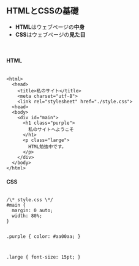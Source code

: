 ## HTMLとCSSの基礎

* **HTML**はウェブページの**中身**
* **CSS**はウェブページの**見た目**

<br class="clear">

<div class="half left">
<h4>HTML</h4>
<pre><code data-trim>
&lt;html&gt;
  &lt;head&gt;
    &lt;title&gt;私のサイト&lt;/title&gt;
    &lt;meta charset=&quot;utf-8&quot;&gt;
    &lt;link rel=&quot;stylesheet&quot; href=&quot;./style.css&quot;&gt;
  &lt;head&gt;
  &lt;body&gt;
    &lt;div id=&quot;main&quot;&gt;
      &lt;h1 class=&quot;purple&quot;&gt;
        私のサイトへようこそ
      &lt;/h1&gt;
      &lt;p class=&quot;large&quot;&gt;
        HTML勉強中です。
      &lt;/p&gt;
    &lt;/div&gt;
  &lt;/body&gt;
&lt;/html&gt;
</code></pre>
</div>

<div class="half right">
<h4>CSS</h4>
<pre><code data-trim>
/\* style.css \*/
#main {
  margin: 0 auto;
  width: 80%;
}

.purple {
  color: #aa00aa;
}

.large {
  font-size: 15pt;
}
</code></pre>
</div>
